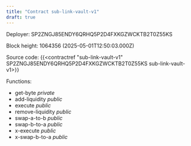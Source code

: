 ```yaml
---
title: "Contract sub-link-vault-v1"
draft: true
---
```

Deployer: SP2ZNGJ85ENDY6QRHQ5P2D4FXKGZWCKTB2T0Z55KS


 



Block height: 1064356 (2025-05-01T12:50:03.000Z)

Source code: {{<contractref "sub-link-vault-v1" SP2ZNGJ85ENDY6QRHQ5P2D4FXKGZWCKTB2T0Z55KS sub-link-vault-v1>}}

Functions:

* get-byte _private_
* add-liquidity _public_
* execute _public_
* remove-liquidity _public_
* swap-a-to-b _public_
* swap-b-to-a _public_
* x-execute _public_
* x-swap-b-to-a _public_
